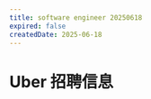 ```yaml
---
title: software engineer 20250618
expired: false
createdDate: 2025-06-18
---
```


# Uber 招聘信息

<JobPostingTable job-posting-json-path="uber/data/software-engineer-20250618.json" />
